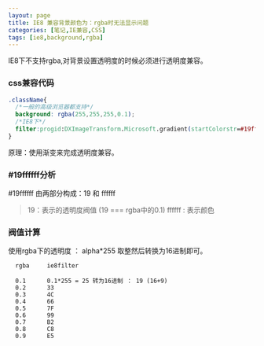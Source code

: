 ```yaml
---
layout: page
title: IE8 兼容背景颜色为：rgba时无法显示问题
categories: [笔记,IE兼容,CSS]
tags: [ie8,background,rgba]
---
```


IE8下不支持rgba,对背景设置透明度的时候必须进行透明度兼容。

### css兼容代码

```css
.className{
  /*一般的高级浏览器都支持*/
  background: rgba(255,255,255,0.1);
  /*IE8下*/
  filter:progid:DXImageTransform.Microsoft.gradient(startColorstr=#19ffffff,endColorstr=#19ffffff);   
}
```

原理：使用渐变来完成透明度兼容。

### #19ffffff分析
#19ffffff 由两部分构成：19 和  ffffff

>   19：表示的透明度阀值 (19 === rgba中的0.1)
>   ffffff : 表示颜色

### 阀值计算
使用rgba下的透明度 ： alpha*255 取整然后转换为16进制即可。

```
  rgba     ie8filter
  
  0.1      0.1*255 = 25 转为16进制 ： 19 (16+9)
  0.2      33
  0.3      4C
  0.4      66
  0.5      7F
  0.6      99
  0.7      B2
  0.8      C8
  0.9      E5 
```
